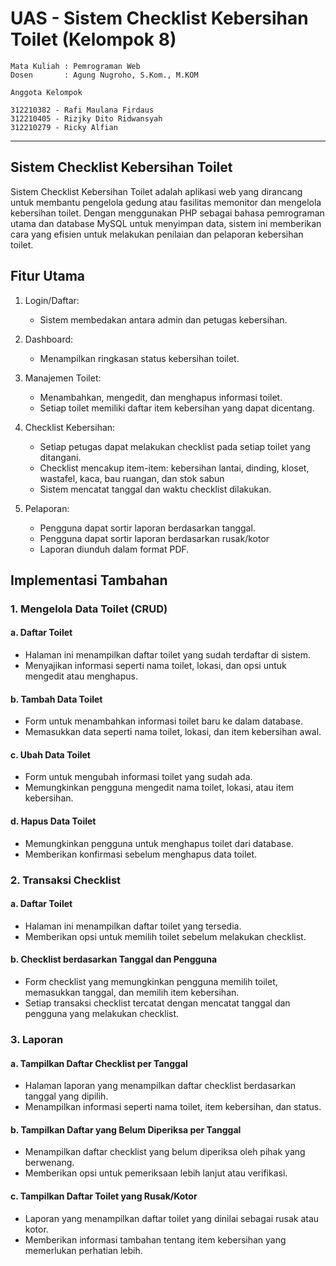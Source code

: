 # UAS - Sistem Checklist Kebersihan Toilet (Kelompok 8)

```
Mata Kuliah : Pemrograman Web
Dosen       : Agung Nugroho, S.Kom., M.KOM
```

```
Anggota Kelompok

312210382 - Rafi Maulana Firdaus 
312210405 - Rizjky Dito Ridwansyah 
312210279 - Ricky Alfian
```
----------------

## Sistem Checklist Kebersihan Toilet
Sistem Checklist Kebersihan Toilet adalah aplikasi web yang dirancang untuk membantu pengelola gedung atau fasilitas memonitor dan mengelola kebersihan toilet. Dengan menggunakan PHP sebagai bahasa pemrograman utama dan database MySQL untuk menyimpan data, sistem ini memberikan cara yang efisien untuk melakukan penilaian dan pelaporan kebersihan toilet.

## Fitur Utama
1. Login/Daftar:
    - Sistem membedakan antara admin dan petugas kebersihan.

2. Dashboard:
    - Menampilkan ringkasan status kebersihan toilet.

3. Manajemen Toilet:
    - Menambahkan, mengedit, dan menghapus informasi toilet.
    - Setiap toilet memiliki daftar item kebersihan yang dapat dicentang.

4. Checklist Kebersihan:
    - Setiap petugas dapat melakukan checklist pada setiap toilet yang ditangani.
    - Checklist mencakup item-item: kebersihan lantai, dinding, kloset, wastafel, kaca, bau ruangan, dan stok sabun
    - Sistem mencatat tanggal dan waktu checklist dilakukan.

5. Pelaporan:
    - Pengguna dapat sortir laporan berdasarkan tanggal.
    - Pengguna dapat sortir laporan berdasarkan rusak/kotor
    - Laporan diunduh dalam format PDF.

## Implementasi Tambahan

### 1. Mengelola Data Toilet (CRUD)

#### a. Daftar Toilet
- Halaman ini menampilkan daftar toilet yang sudah terdaftar di sistem.
- Menyajikan informasi seperti nama toilet, lokasi, dan opsi untuk mengedit atau menghapus.

#### b. Tambah Data Toilet
- Form untuk menambahkan informasi toilet baru ke dalam database.
- Memasukkan data seperti nama toilet, lokasi, dan item kebersihan awal.

#### c. Ubah Data Toilet
- Form untuk mengubah informasi toilet yang sudah ada.
- Memungkinkan pengguna mengedit nama toilet, lokasi, atau item kebersihan.

#### d. Hapus Data Toilet
- Memungkinkan pengguna untuk menghapus toilet dari database.
- Memberikan konfirmasi sebelum menghapus data toilet.

### 2. Transaksi Checklist

#### a. Daftar Toilet
- Halaman ini menampilkan daftar toilet yang tersedia.
- Memberikan opsi untuk memilih toilet sebelum melakukan checklist.

#### b. Checklist berdasarkan Tanggal dan Pengguna
- Form checklist yang memungkinkan pengguna memilih toilet, memasukkan tanggal, dan memilih item kebersihan.
- Setiap transaksi checklist tercatat dengan mencatat tanggal dan pengguna yang melakukan checklist.

### 3. Laporan

#### a. Tampilkan Daftar Checklist per Tanggal
- Halaman laporan yang menampilkan daftar checklist berdasarkan tanggal yang dipilih.
- Menampilkan informasi seperti nama toilet, item kebersihan, dan status.

#### b. Tampilkan Daftar yang Belum Diperiksa per Tanggal
- Menampilkan daftar checklist yang belum diperiksa oleh pihak yang berwenang.
- Memberikan opsi untuk pemeriksaan lebih lanjut atau verifikasi.

#### c. Tampilkan Daftar Toilet yang Rusak/Kotor
- Laporan yang menampilkan daftar toilet yang dinilai sebagai rusak atau kotor.
- Memberikan informasi tambahan tentang item kebersihan yang memerlukan perhatian lebih.





